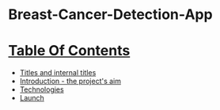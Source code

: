 # Breast-Cancer-Detection-App

# [Table Of Contents](https://github.com/Surekha-honey/Breast-Cancer-Detection-using-Machine-Learning-Classifier/edit/master/README.md#Table%20Of%20Contents)
  * [Titles and internal titles](https://github.com/Surekha-honey/Breast-Cancer-Detection-using-Machine-Learning-Classifier/edit/master/README.md#Titles%20and%20internal%20titles)
  * [Introduction - the project's aim](https://github.com/Surekha-honey/Breast-Cancer-Detection-using-Machine-Learning-Classifier/edit/master/README.md#Introduction%20-%20the%20project's%20aim)
  * [Technologies](https://github.com/Surekha-honey/Breast-Cancer-Detection-using-Machine-Learning-Classifier/edit/master/README.md#Technologies)
  * [Launch](https://github.com/Surekha-honey/Breast-Cancer-Detection-using-Machine-Learning-Classifier/edit/master/README.md#Launch)
